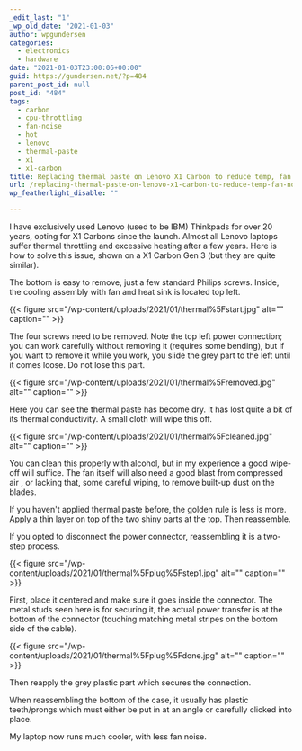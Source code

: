```yaml
---
_edit_last: "1"
_wp_old_date: "2021-01-03"
author: wpgundersen
categories:
  - electronics
  - hardware
date: "2021-01-03T23:00:06+00:00"
guid: https://gundersen.net/?p=484
parent_post_id: null
post_id: "484"
tags:
  - carbon
  - cpu-throttling
  - fan-noise
  - hot
  - lenovo
  - thermal-paste
  - x1
  - x1-carbon
title: Replacing thermal paste on Lenovo X1 Carbon to reduce temp, fan noise and CPU-throttling
url: /replacing-thermal-paste-on-lenovo-x1-carbon-to-reduce-temp-fan-noise-and-cpu-throttling/
wp_featherlight_disable: ""

---
```

I have exclusively used Lenovo (used to be IBM) Thinkpads for over 20 years, opting for X1 Carbons since the launch. Almost all Lenovo laptops suffer thermal throttling and excessive heating after a few years. Here is how to solve this issue, shown on a X1 Carbon Gen 3 (but they are quite similar).

The bottom is easy to remove, just a few standard Philips screws. Inside, the cooling assembly with fan and heat sink is located top left.

{{< figure src="/wp-content/uploads/2021/01/thermal%5Fstart.jpg" alt="" caption="" >}}

The four screws need to be removed. Note the top left power connection; you can work carefully without removing it (requires some bending), but if you want to remove it while you work, you slide the grey part to the left until it comes loose. Do not lose this part.

{{< figure src="/wp-content/uploads/2021/01/thermal%5Fremoved.jpg" alt="" caption="" >}}

Here you can see the thermal paste has become dry. It has lost quite a bit of its thermal conductivity. A small cloth will wipe this off.

{{< figure src="/wp-content/uploads/2021/01/thermal%5Fcleaned.jpg" alt="" caption="" >}}

You can clean this properly with alcohol, but in my experience a good wipe-off will suffice. The fan itself will also need a good blast from compressed air , or lacking that, some careful wiping, to remove built-up dust on the blades.

If you haven't applied thermal paste before, the golden rule is less is more. Apply a thin layer on top of the two shiny parts at the top. Then reassemble.

If you opted to disconnect the power connector, reassembling it is a two-step process.

{{< figure src="/wp-content/uploads/2021/01/thermal%5Fplug%5Fstep1.jpg" alt="" caption="" >}}

First, place it centered and make sure it goes inside the connector. The metal studs seen here is for securing it, the actual power transfer is at the bottom of the connector (touching matching metal stripes on the bottom side of the cable).

{{< figure src="/wp-content/uploads/2021/01/thermal%5Fplug%5Fdone.jpg" alt="" caption="" >}}

Then reapply the grey plastic part which secures the connection.

When reassembling the bottom of the case, it usually has plastic teeth/prongs which must either be put in at an angle or carefully clicked into place.

My laptop now runs much cooler, with less fan noise.
